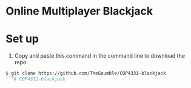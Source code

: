 # Online Multiplayer Blackjack

# Set up

1. Copy and paste this command in the command line to download the repo

```bash
$ git clone https://github.com/TheGoumble/COP4331-blackjack
```# COP4331-blackjack
